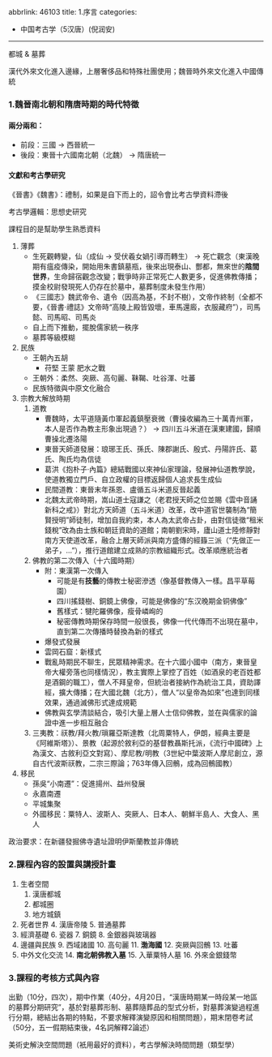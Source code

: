 abbrlink: 46103
title: 1.序言
categories:
  - 中国考古学（5汉唐）(倪润安)
---
都城 & 墓葬

漢代外來文化進入邊緣，上層奢侈品和特殊社團使用；魏晉時外來文化進入中國傳統

### 1.魏晉南北朝和隋唐時期的時代特徵

#### 兩分兩和：

- 前段：三國 → 西晉統一
- 後段：東晉十六國南北朝（北魏） → 隋唐統一

#### 文獻和考古學研究

《晉書》《魏書》：禮制，如果是自下而上的，詔令會比考古學資料滯後

考古學邏輯：思想史研究

課程目的是幫助學生熟悉資料

1. 薄葬
	- 生死觀轉變，仙（成仙 → 受伏羲女媧引導而轉生） → 死亡觀念（東漢晚期有瘟疫傳染，開始用朱書鎮墓瓶，後來出現泰山、酆都，無來世的**陰間世界**，生命歸宿觀念改變；戰爭時非正常死亡人數更多，促進佛教傳播；摸金校尉發現死人仍存在於墓中，墓葬制度未發生作用）
	- 《三國志》魏武帝令、遺令（因高為基，不封不樹），文帝作終制（全都不要，《晉書·禮誌》文帝時“高陵上殿皆毀壞，車馬還廄，衣服藏府”），司馬懿、司馬昭、司馬炎
	- 自上而下推動，擺脫儒家統一秩序
	- 墓葬等級模糊
1. 民族
	- 王朝內五胡
		- 苻堅 王蒙 肥水之戰
	- 王朝外：柔然、突厥、高句麗、靺鞨、吐谷渾、吐蕃
	- 民族特徵與中原文化融合
1. 宗教大解放時期
	1. 道教
		- 曹魏時，太平道隨黃巾軍起義鎮壓衰微（曹操收編為三十萬青州軍，本人是否作為教主形象出現過？） → 四川五斗米道在漢東建國，歸順曹操北遷洛陽
		- 東晉天師道發展：琅琊王氏、孫氏、陳郡謝氏、殷式、丹陽許氏、葛氏、陶氏均為信徒
		- 葛洪《抱朴子·內篇》總結戰國以來神仙家理論，發展神仙道教學說，使道教獨立門戶、自立政權的目標返歸個人追求長生成仙
		- 民間道教：東晉末年孫恩、盧循五斗米道反晉起義
		- 北魏太武帝時期，嵩山道士寇謙之（老君授天師之位並賜《雲中音誦新科之戒》）對北方天師道（五斗米道）改革，改中道官世襲制為“簡賢授明”師徒制，增加自我約束，本人為太武帝占卦，由對信徒徵“租米錢稅”改為由士族和朝廷資助的道館；南朝劉宋時，廬山道士陸修靜對南方天使道改革，融合上層天師派與南方盛傳的經籙三派（“先做正一弟子，…”），推行道館建立成熟的宗教組織形式。改革順應統治者
	1. 佛教的第二次傳入（十六國時期）
		- 附：東漢第一次傳入
			- 可能是有**技藝**的傳教士秘密滲透（像基督教傳入一樣。昌平草莓園）
			- 四川搖錢樹、銅鏡上佛像，可能是佛像的“东汉晚期金铜佛像”
			- 舊樣式：犍陀羅佛像，瘦骨嶙峋的
			- 秘密傳教時期保存時間一般很長，佛像一代代傳而不出現在墓中，直到第二次傳播時替換為新的樣式
		- 爆發式發展
		- 雲岡石窟：新樣式
		- 戰亂時期民不聊生，民眾精神需求。在十六國小國中（南方，東晉皇帝大權旁落也同樣情況），教主實際上掌控了百姓（如酒泉的老百姓都是酒鋼的職工），僧人不拜皇帝，但統治者接納作為統治工具，資助譯經，擴大傳播；在大國北魏（北方），僧人“以皇帝為如來”也達到同樣效果，通過滅佛形式達成規範
		- 佛教與玄學清談結合，吸引大量上層人士信仰佛教，並在與儒家的論證中進一步相互融合
	1. 三夷教：祆教/拜火教/瑣羅亞斯達教（北周粟特人，伊朗，經典主要是《阿維斯塔》）、景教（起源於敘利亞的基督教聶斯托派，《流行中國碑》上為漢文、古敘利亞文對寫）、摩尼教/明教（3世紀中葉波斯人摩尼創立，源自古代波斯祆教，二宗三際論；763年傳入回鶻，成為回鶻國教）
1. 移民
	- 孫吳“小南遷”：促進揚州、益州發展
	- 永嘉南遷
	- 平城集聚
	- 外國移民：粟特人、波斯人、突厥人、日本人、朝鮮半島人、大食人、黑人

政治要求：在新疆發掘佛寺遺址證明伊斯蘭教並非傳統

### 2.課程內容的設置與講授計畫

1. 生者空間
	1. 漢唐都城
	2. 都城圈
	3. 地方城鎮
2. 死者世界
	4. 漢唐帝陵
	5. 普通墓葬
3. 經濟基礎
	6. 瓷器
	7. 銅鏡
	8. 金銀器與玻璃器
4. 邊疆與民族
	9. 西域諸國
	10. 高句麗
	11. **渤海國**
	12. 突厥與回鶻
	13. 吐蕃
5. 中外文化交流
	14. **南北朝佛教入墓**
	15. 入華粟特人墓
	16. 外來金銀錢幣

### 3.課程的考核方式與內容

出勤（10分，四次），期中作業（40分，4月20日，“漢唐時期某一時段某一地區的墓葬分期研究”，基於對墓葬形制、墓葬隨葬品的型式分析，對墓葬演變過程進行分期，總結出各期的特點，不要求解釋演變原因和相關問題），期末閉卷考試（50分，五一假期結束後，4名詞解釋2論述）

美術史解決空間問題（衹用最好的資料），考古學解決時間問題（類型學）